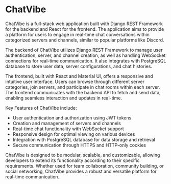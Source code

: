 # ChatVibe

ChatVibe is a full-stack web application built with Django REST Framework for the backend and React for the frontend. The application aims to provide a platform for users to engage in real-time chat conversations within categorized servers and channels, similar to popular platforms like Discord.

The backend of ChatVibe utilizes Django REST Framework to manage user authentication, server, and channel creation, as well as handling WebSocket connections for real-time communication. It also integrates with PostgreSQL database to store user data, server configurations, and chat histories.

The frontend, built with React and Material UI, offers a responsive and intuitive user interface. Users can browse through different server categories, join servers, and participate in chat rooms within each server. The frontend communicates with the backend API to fetch and send data, enabling seamless interaction and updates in real-time.

Key Features of ChatVibe include:

- User authentication and authorization using JWT tokens
- Creation and management of servers and channels
- Real-time chat functionality with WebSocket support
- Responsive design for optimal viewing on various devices
- Integration with PostgreSQL database for data storage and retrieval
- Secure communication through HTTPS and HTTP-only cookies

ChatVibe is designed to be modular, scalable, and customizable, allowing developers to extend its functionality according to their specific requirements. Whether used for team collaboration, community building, or social networking, ChatVibe provides a robust and versatile platform for real-time communication.